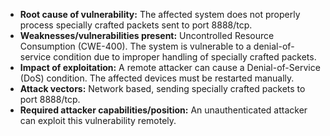 - **Root cause of vulnerability:** The affected system does not properly process specially crafted packets sent to port 8888/tcp.
- **Weaknesses/vulnerabilities present:** Uncontrolled Resource Consumption (CWE-400). The system is vulnerable to a denial-of-service condition due to improper handling of specially crafted packets.
- **Impact of exploitation:** A remote attacker can cause a Denial-of-Service (DoS) condition. The affected devices must be restarted manually.
- **Attack vectors:** Network based, sending specially crafted packets to port 8888/tcp.
- **Required attacker capabilities/position:** An unauthenticated attacker can exploit this vulnerability remotely.